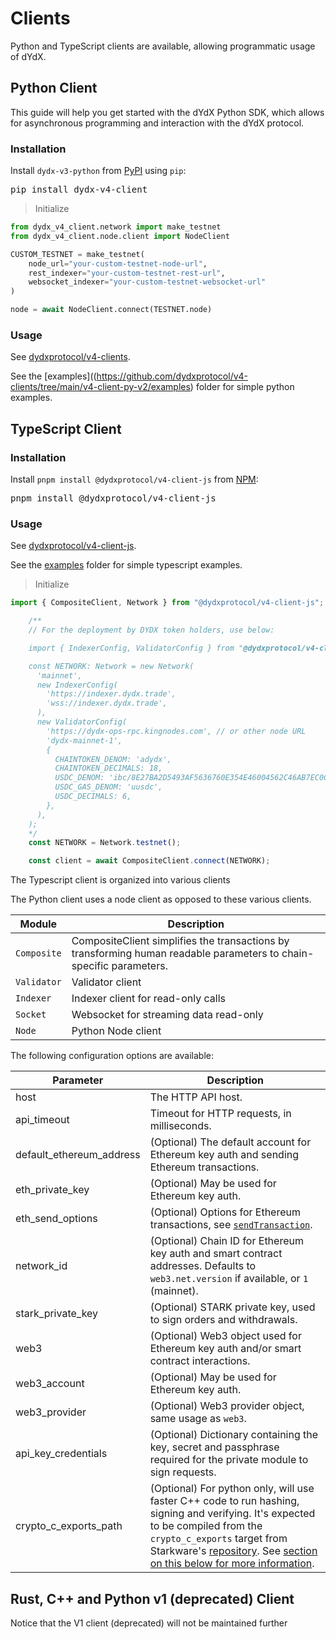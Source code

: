# Clients

Python and TypeScript clients are available, allowing programmatic usage of dYdX.

## Python Client

This guide will help you get started with the dYdX Python SDK, which allows for asynchronous programming and interaction with the dYdX protocol.

### Installation

Install `dydx-v3-python` from [PyPI](https://pypi.org/project/dydx-v3-python) using `pip`:

<pre class="center-column">
pip install dydx-v4-client   
</pre>

> Initialize

```python
from dydx_v4_client.network import make_testnet
from dydx_v4_client.node.client import NodeClient

CUSTOM_TESTNET = make_testnet(
    node_url="your-custom-testnet-node-url",
    rest_indexer="your-custom-testnet-rest-url",
    websocket_indexer="your-custom-testnet-websocket-url"
)

node = await NodeClient.connect(TESTNET.node)
```

### Usage

See [dydxprotocol/v4-clients](https://github.com/dydxprotocol/v4-clients/tree/main/v4-client-py-v2).

See the [examples]((https://github.com/dydxprotocol/v4-clients/tree/main/v4-client-py-v2/examples) folder for simple python examples.

## TypeScript Client

### Installation

Install `pnpm install @dydxprotocol/v4-client-js` from [NPM](https://www.npmjs.com/package/@dydxprotocol/v4-client-js):

<pre class="center-column">
pnpm install @dydxprotocol/v4-client-js
</pre>

### Usage

See [dydxprotocol/v4-client-js](https://github.com/dydxprotocol/v4-clients/tree/main/v4-client-js).

See the [examples](https://github.com/dydxprotocol/v4-clients/tree/main/v4-client-js/examples) folder for simple typescript examples.

> Initialize

```typescript
import { CompositeClient, Network } from "@dydxprotocol/v4-client-js";

    /**
    // For the deployment by DYDX token holders, use below:

    import { IndexerConfig, ValidatorConfig } from "@dydxprotocol/v4-client-js";

    const NETWORK: Network = new Network(
      'mainnet',
      new IndexerConfig(
        'https://indexer.dydx.trade',
        'wss://indexer.dydx.trade',
      ),
      new ValidatorConfig(
        'https://dydx-ops-rpc.kingnodes.com', // or other node URL
        'dydx-mainnet-1',
        {
          CHAINTOKEN_DENOM: 'adydx',
          CHAINTOKEN_DECIMALS: 18,
          USDC_DENOM: 'ibc/8E27BA2D5493AF5636760E354E46004562C46AB7EC0CC4C1CA14E9E20E2545B5',
          USDC_GAS_DENOM: 'uusdc',
          USDC_DECIMALS: 6,
        },
      ),
    );
    */
    const NETWORK = Network.testnet();

    const client = await CompositeClient.connect(NETWORK);
```

The Typescript client is organized into various clients

<aside class="notice">
The Python client uses a node client as opposed to these various clients.
</aside>

| Module     | Description                                                      |
|------------|------------------------------------------------------------------|
| `Composite`  | CompositeClient simplifies the transactions by transforming human readable parameters to chain-specific parameters.|
| `Validator` | Validator client   |
| `Indexer`   | Indexer client for read-only calls |
| `Socket`    | Websocket for streaming data read-only         |
| `Node`        | Python Node client                |

The following configuration options are available:

| Parameter                | Description                                                                                                                                                                          |
|--------------------------|--------------------------------------------------------------------------------------------------------------------------------------------------------------------------------------|
| host                     | The HTTP API host.                                                                                                                                                                   |
| api_timeout              | Timeout for HTTP requests, in milliseconds.                                                                                                                                          |
| default_ethereum_address | (Optional) The default account for Ethereum key auth and sending Ethereum transactions.                                                                                              |
| eth_private_key          | (Optional) May be used for Ethereum key auth.                                                                                                                                        |
| eth_send_options         | (Optional) Options for Ethereum transactions, see [`sendTransaction`](https://web3py.readthedocs.io/en/stable/web3.eth.html?highlight=signTransaction#web3.eth.Eth.sendTransaction). |
| network_id               | (Optional) Chain ID for Ethereum key auth and smart contract addresses. Defaults to `web3.net.version` if available, or `1` (mainnet).                                               |
| stark_private_key        | (Optional) STARK private key, used to sign orders and withdrawals.                                                                                                                   |
| web3                     | (Optional) Web3 object used for Ethereum key auth and/or smart contract interactions.                                                                                                |
| web3_account             | (Optional) May be used for Ethereum key auth.                                                                                                                                        |
| web3_provider            | (Optional) Web3 provider object, same usage as `web3`.                                                                                                                               |
| api_key_credentials      | (Optional) Dictionary containing the key, secret and passphrase required for the private module to sign requests.                                                                    |
| crypto_c_exports_path    | (Optional) For python only, will use faster C++ code to run hashing, signing and verifying. It's expected to be compiled from the `crypto_c_exports` target from Starkware's [repository](https://github.com/starkware-libs/crypto-cpp/blob/master/src/starkware/crypto/ffi/CMakeLists.txt). See [section on this below for more information](#c-methods-for-faster-stark-signing).|


## Rust,  C++ and Python v1 (deprecated) Client

<aside class="notice">
Notice that the V1 client (deprecated) will not be maintained further

</aside>

